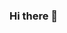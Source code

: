 ### Hi there 👋

<!--
**fjing1/fjing1** is a ✨ _special_ ✨ repository because its `README.md` (this file) appears on your GitHub profile.

Here are some ideas to get you started:

My name is Felix Jing and I am a software developer with experience in TypeScript, Python, C++, Java, SQL, and Verilog. I have worked with technologies such as Azure, AWS, Power BI, SeeQ, Git, Docker, Codecov, Jira, and Agile.

Skills
Programming Languages & Tools: Python, C++, Java, SQL, TypeScript, Verilog
Technologies: Azure (AZ900, AI900, DP900 certified), AWS, Power BI, SeeQ, Git, Docker, Codecov, Jira & Agile
